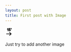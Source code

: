 ```yaml
---
layout: post
title: First post with Image
---
```

![](/images/502de1ac-6b90-4f4d-a43c-78cad8be0ce9/block-icon.png)

  
Just try to add another image